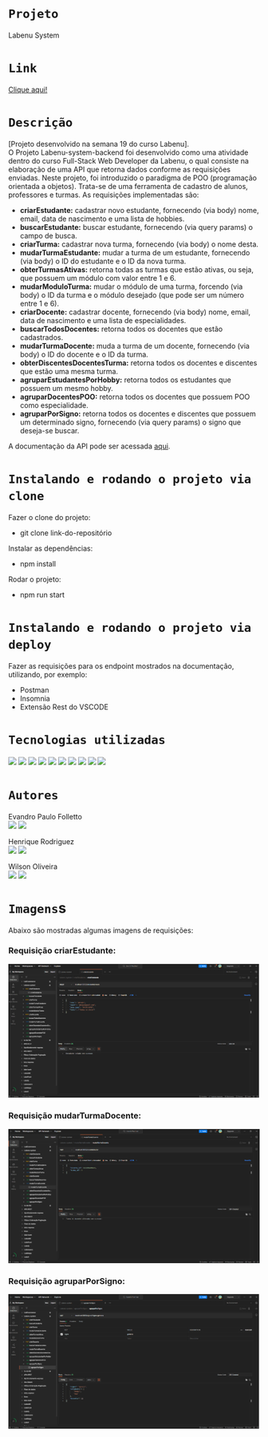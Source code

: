 # `Projeto`
Labenu System

# `Link`
[Clique aqui!](https://labenu-system-11.herokuapp.com/)

# `Descrição`
[Projeto desenvolvido na semana 19 do curso Labenu]. </br>
O Projeto Labenu-system-backend foi desenvolvido como uma atividade dentro do curso Full-Stack Web Developer da Labenu, o qual consiste na elaboração de uma API que retorna dados conforme as requisições enviadas. Neste projeto, foi introduzido o paradigma de POO (programação orientada a objetos). Trata-se de uma ferramenta de cadastro de alunos, professores e turmas. As requisições implementadas são:

- **criarEstudante:** cadastrar novo estudante, fornecendo (via body) nome, email, data de nascimento e uma lista de hobbies.
- **buscarEstudante:** buscar estudante, fornecendo (via query params) o campo de busca.
- **criarTurma:** cadastrar nova turma, fornecendo (via body) o nome desta.
- **mudarTurmaEstudante:** mudar a turma de um estudante, fornecendo (via body) o ID do estudante e o ID da nova turma.
- **obterTurmasAtivas:** retorna todas as turmas que estão ativas, ou seja, que possuem um módulo com valor entre 1 e 6.
- **mudarModuloTurma:** mudar o módulo de uma turma, forcendo (via body) o ID da turma e o módulo desejado (que pode ser um número entre 1 e 6).
- **criarDocente:** cadastrar docente, fornecendo (via body) nome, email, data de nascimento e uma lista de especialidades.
- **buscarTodosDocentes:** retorna todos os docentes que estão cadastrados.
- **mudarTurmaDocente:** muda a turma de um docente, fornecendo (via body) o ID do docente e o ID da turma.
- **obterDiscentesDocentesTurma:** retorna todos os docentes e discentes que estão uma mesma turma.
- **agruparEstudantesPorHobby:** retorna todos os estudantes que possuem um mesmo hobby.
- **agruparDocentesPOO:** retorna todos os docentes que possuem POO como especialidade.
- **agruparPorSigno:** retorna todos os docentes e discentes que possuem um determinado signo, fornecendo (via query params) o signo que deseja-se buscar.

A documentação da API pode ser acessada [aqui](https://documenter.getpostman.com/view/21552787/2s7YYoB6Nj).

# `Instalando e rodando o projeto via clone`
Fazer o clone do projeto:
- git clone link-do-repositório

Instalar as dependências:
- npm install

Rodar o projeto:
- npm run start

# `Instalando e rodando o projeto via deploy`
Fazer as requisições para os endpoint mostrados na documentação, utilizando, por exemplo:
- Postman
- Insomnia
- Extensão Rest do VSCODE

# `Tecnologias utilizadas`
<div>
<img src="https://img.shields.io/badge/Visual_Studio_Code-0078D4?style=for-the-badge&logo=visual%20studio%20code&logoColor=white">
<img src="https://img.shields.io/badge/JavaScript-F7DF1E?style=for-the-badge&logo=javascript&logoColor=black">
<img src="https://img.shields.io/badge/TypeScript-007ACC?style=for-the-badge&logo=typescript&logoColor=white">
<img src="https://img.shields.io/badge/Node.js-43853D?style=for-the-badge&logo=node.js&logoColor=white">
<img src="https://img.shields.io/badge/MySQL-00000F?style=for-the-badge&logo=mysql&logoColor=white">
<img src="https://img.shields.io/badge/Express.js-404D59?style=for-the-badge">
<img src="https://img.shields.io/badge/GIT-E44C30?style=for-the-badge&logo=git&logoColor=white">
<img src="https://img.shields.io/badge/GitHub-100000?style=for-the-badge&logo=github&logoColor=white">
<img src="https://img.shields.io/badge/Markdown-000000?style=for-the-badge&logo=markdown&logoColor=white">
<img src="https://img.shields.io/badge/Discord-7289DA?style=for-the-badge&logo=discord&logoColor=white">
</div>

# `Autores`
Evandro Paulo Folletto </br>
<a href="https://www.linkedin.com/in/evandrofolletto/"><img src="https://img.shields.io/badge/LinkedIn-0077B5?style=for-the-badge&logo=linkedin&logoColor=white"></a> <a href="https://github.com/epfolletto"><img src="https://img.shields.io/badge/GitHub-100000?style=for-the-badge&logo=github&logoColor=white"></a>

Henrique Rodriguez </br>
<a href="https://www.linkedin.com/in/henrique-dos-santos-rodriguez-023626164/"><img src="https://img.shields.io/badge/LinkedIn-0077B5?style=for-the-badge&logo=linkedin&logoColor=white"></a> <a href="https://github.com/HenriqueRodriguez"><img src="https://img.shields.io/badge/GitHub-100000?style=for-the-badge&logo=github&logoColor=white"></a>

Wilson Oliveira </br>
<a href=""><img src="https://img.shields.io/badge/LinkedIn-0077B5?style=for-the-badge&logo=linkedin&logoColor=white"></a> <a href="https://github.com/wilsonsantos1992"><img src="https://img.shields.io/badge/GitHub-100000?style=for-the-badge&logo=github&logoColor=white"></a>

# `Imagens`s
Abaixo são mostradas algumas imagens de requisições:

### Requisição criarEstudante:
<img src="./src/images/img_1.png"/>

### Requisição mudarTurmaDocente:
<img src="./src/images/img_2.png"/>

### Requisição agruparPorSigno:
<img src="./src/images/img_3.png"/>